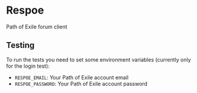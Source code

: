 # Respoe

Path of Exile forum client

## Testing

To run the tests you need to set some environment variables (currently only for the login test):

- `RESPOE_EMAIL`: Your Path of Exile account email
- `RESPOE_PASSWORD`: Your Path of Exile account password